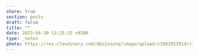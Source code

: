 ```yaml
---
share: true
section: posts
draft: false
title: ""
date: 2023-04-30 13:25:22 +0200
type: _notes
photo: https://res.cloudinary.com/dbi2zounq/image/upload/v1682853914/rjznvklbt5menakrponz.jpg
---
```




